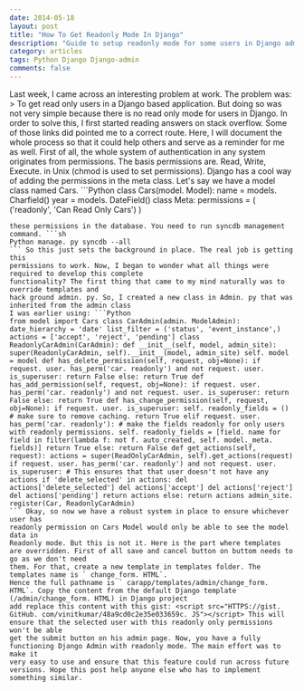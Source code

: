 ```yaml
---
date: 2014-05-18
layout: post
title: "How To Get Readonly Mode In Django"
description: "Guide to setup readonly mode for some users in Django admin"
category: articles
tags: Python Django Django-admin
comments: false
--- 
```


Last week, I came across an interesting problem at work. The problem was: > To get read only users in a Django based application. But doing so was not very simple because there is no read only mode for users
in Django. In order to solve this, I first started reading answers on stack
overflow. Some of those links did pointed me to a correct route. Here, I will
document the whole process so that it could help others and serve as a reminder
for me as well. First of all, the whole system of authentication in any system originates from
permissions. The basis permissions are. Read, Write, Execute. in Unix (chmod is
used to set permissions). Django has a cool way of adding the permissions in the meta class. Let's say we
have a model class named Cars. ```Python
class Cars(model. Model): name = models. Charfield() year = models. DateField() class Meta: permissions = ( ('readonly', 'Can Read Only Cars') )
``` Just like this, Any permission could be added to the Model. Now in order to get
these permissions in the database. You need to run syncdb management command. ```sh
Python manage. py syncdb --all
``` So this just sets the background in place. The real job is getting this
permissions to work. Now, I began to wonder what all things were required to develop this complete
functionality? The first thing that came to my mind naturally was to override templates and
hack ground admin. py. So, I created a new class in Admin. py that was inherited from the admin class
I was earlier using: ```Python
from model import Cars class CarAdmin(admin. ModelAdmin): date_hierarchy = 'date' list_filter = ('status', 'event_instance',) actions = ['accept', 'reject', 'pending'] class ReadonlyCarAdmin(CarAdmin): def __init__(self, model, admin_site): super(ReadonlyCarAdmin, self).__init__(model, admin_site) self. model = model def has_delete_permission(self, request, obj=None): if request. user. has_perm('car. readonly') and not request. user. is_superuser: return False else: return True def has_add_permission(self, request, obj=None): if request. user. has_perm('car. readonly') and not request. user. is_superuser: return False else: return True def has_change_permission(self, request, obj=None): if request. user. is_superuser: self. readonly_fields = () # make sure to remove caching. return True elif request. user. has_perm('car. readonly'): # make the fields readonly for only users with readonly permissions. self. readonly_fields = [field. name for field in filter(lambda f: not f. auto_created, self. model._meta. fields)] return True else: return False def get_actions(self, request): actions = super(ReadOnlyCarAdmin, self).get_actions(request) if request. user. has_perm('car. readonly') and not request. user. is_superuser: # This ensures that that user doesn't not have any actions if 'delete_selected' in actions: del actions['delete_selected'] del actions['accept'] del actions['reject'] del actions['pending'] return actions else: return actions admin_site. register(Car, ReadonlyCarAdmin)
``` Okay, so now we have a robust system in place to ensure whichever user has
readonly permission on Cars Model would only be able to see the model data in
Readonly mode. But this is not it. Here is the part where templates are overridden. First of all save and cancel button on buttom needs to go as we don't need
them. For that, create a new template in templates folder. The templates name is ` change_form. HTML`.
Hence the full pathname is ` carapp/templates/admin/change_form. HTML`. Copy the content from the default Django template (/admin/change_form. HTML) in Django project
add replace this content with this gist: <script src="HTTPS://gist. GitHub. com/vinitkumar/48a9cd0c2e35e033659c. JS"></script> This will ensure that the selected user with this readonly only permissions won't be able
get the submit button on his admin page. Now, you have a fully functioning Django Admin with readonly mode. The main effort was to make it
very easy to use and ensure that this feature could run across future versions. Hope this post help anyone else who has to implement something similar. 